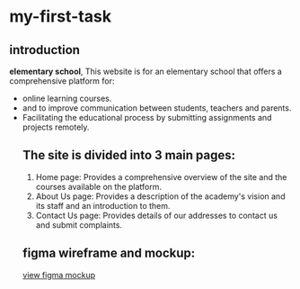 # my-first-task
## introduction 
**elementary school**, This website is for an elementary school that offers a comprehensive platform for:
- online learning courses.
- and to improve communication between students, teachers and parents.
- Facilitating the educational process by submitting assignments and projects remotely.
  ## The site is divided into 3 main pages:
  1. Home page: Provides a comprehensive overview of the site and the courses available on the platform.
   2. About Us page: Provides a description of the academy's vision and its staff and an introduction to them.
   3. Contact Us page: Provides details of our addresses to contact us and submit complaints.
  ## figma wireframe and mockup:
  [view figma mockup](https://www.figma.com/design/Si0SY9BYWkjGofHn1bHQGz/Untitled?node-id=0-1&t=31SIsk1ARNp7wnF0-1)
